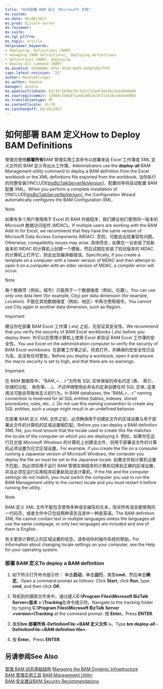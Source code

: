 ```yaml
---
title: "如何部署 BAM 定义 |Microsoft 文档"
ms.custom: 
ms.date: 06/08/2017
ms.prod: biztalk-server
ms.reviewer: 
ms.suite: 
ms.tgt_pltfrm: 
ms.topic: article
helpviewer_keywords:
- deploying, definitions [BAM]
- managing [BAM definitions], deploying definitions
- definitions [BAM], deploying
- Deploy-All command [BAM]
ms.assetid: 02b8888c-6f6c-45dd-8445-6e507a02f5f0
caps.latest.revision: "21"
author: MandiOhlinger
ms.author: mandia
manager: anneta
ms.openlocfilehash: 63c3572658e78c7e32722adf38436133ee098e00
ms.sourcegitcommit: cb908c540d8f1a692d01dc8f313e16cb4b4e696d
ms.translationtype: MT
ms.contentlocale: zh-CN
ms.lasthandoff: 09/20/2017
---
```

# <a name="how-to-deploy-bam-definitions"></a><span data-ttu-id="bbd3f-102">如何部署 BAM 定义</span><span class="sxs-lookup"><span data-stu-id="bbd3f-102">How to Deploy BAM Definitions</span></span>
<span data-ttu-id="bbd3f-103">管理员使用**部署所有**BAM 管理实用工具命令以部署来自 Excel 工作簿或 XML 定义文件的 BAM 定义导出从工作簿。</span><span class="sxs-lookup"><span data-stu-id="bbd3f-103">Administrators use the **deploy-all** BAM Management utility command to deploy a BAM definition from the Excel workbook or the XML definitions file exported from the workbook.</span></span> <span data-ttu-id="bbd3f-104">当你执行的完整安装[!INCLUDE[btsBizTalkServerNoVersion](../includes/btsbiztalkservernoversion-md.md)]，配置向导将自动配置 BAM 配置 XML。</span><span class="sxs-lookup"><span data-stu-id="bbd3f-104">When you perform a complete installation of [!INCLUDE[btsBizTalkServerNoVersion](../includes/btsbiztalkservernoversion-md.md)], the Configuration Wizard automatically configures the BAM Configuration XML.</span></span>  
  
> [!NOTE]
>  <span data-ttu-id="bbd3f-105">如果有多个用户使用用于 Excel 的 BAM 外接程序，我们建议他们使用同一版本的 Microsoft 数据访问组件 (MDAC)。</span><span class="sxs-lookup"><span data-stu-id="bbd3f-105">If multiple users are working with the BAM Add-In for Excel, we recommend that they have the same version of Microsoft Data Access Components (MDAC).</span></span> <span data-ttu-id="bbd3f-106">否则，可能会出现兼容性问题。</span><span class="sxs-lookup"><span data-stu-id="bbd3f-106">Otherwise, compatibility issues may arise.</span></span> <span data-ttu-id="bbd3f-107">具体而言，如果在一台安装了较新版本的 MDAC 的计算机上创建一个模板，然后试图在安装了较旧版本的 MDAC 的计算机上打开它，则会出现编译器错误。</span><span class="sxs-lookup"><span data-stu-id="bbd3f-107">Specifically, if you create a template on a computer with a newer version of MDAC and then attempt to open it on a computer with an older version of MDAC, a compiler error will occur.</span></span>  
  
> [!NOTE]
>  <span data-ttu-id="bbd3f-108">每个数据项（例如，城市）只能用于一个数据维度（例如，位置）。</span><span class="sxs-lookup"><span data-stu-id="bbd3f-108">You can use only one data item (for example, City) per data dimension (for example, Location).</span></span> <span data-ttu-id="bbd3f-109">不能在其他数据维度（例如，地区）中再次使用城市。</span><span class="sxs-lookup"><span data-stu-id="bbd3f-109">You cannot use City again in another data dimension, such as Region.</span></span>  
  
> [!IMPORTANT]
>  <span data-ttu-id="bbd3f-110">建议你在部署 BAM Excel 工作簿 (.xls) 之前，先验证其安全性。</span><span class="sxs-lookup"><span data-stu-id="bbd3f-110">We recommend that you verify the security of BAM Excel workbooks (.xls) before you deploy them.</span></span> <span data-ttu-id="bbd3f-111">你可以在管理计算机上使用 Excel 来验证 BAM Excel 工作簿的安全性。</span><span class="sxs-lookup"><span data-stu-id="bbd3f-111">You use Excel on the administration computer to verify the security of BAM Excel workbooks.</span></span> <span data-ttu-id="bbd3f-112">在部署工作簿之前，将其打开，并确保的宏安全性已设为高，且没有任何警告。</span><span class="sxs-lookup"><span data-stu-id="bbd3f-112">Before you deploy a workbook, open it and ensure the macro security is set to high, and that there are no warnings.</span></span>  
  
> [!IMPORTANT]
>  <span data-ttu-id="bbd3f-113">在 BAM 数据库中，"BAM_\<… >"为所有 SQL 实体保留的命名约定 (表、 索引、 存储的过程、 角色等。..)。*不这样做*使用此命名约定来创建任何 SQL 实体; 这类用法可能会导致未定义的行为。</span><span class="sxs-lookup"><span data-stu-id="bbd3f-113">In BAM databases, the “BAM_\<...>” naming convention is reserved for all SQL entities (tables, indexes, stored procedures, roles, etc...). *Do not* use this naming convention to create any SQL entities; such a usage might result in an undefined behavior.</span></span>  
  
 <span data-ttu-id="bbd3f-114">在部署 BAM 定义 XML 文件之前，必须确保用于创建此文件的区域设置与用于部署此文件的计算机的区域设置相匹配。</span><span class="sxs-lookup"><span data-stu-id="bbd3f-114">Before you can deploy a BAM definition XML file, you must ensure that the locale used to create this file matches the locale of the computer on which you are deploying it.</span></span> <span data-ttu-id="bbd3f-115">例如，如果你在运行日文版 Microsoft Windows 的计算机上创建该文件，则用于部署该文件的计算机必须设置为日文区域设置。</span><span class="sxs-lookup"><span data-stu-id="bbd3f-115">For example, if you create the file on a computer running a Japanese version of Microsoft Windows, the computer you deploy the file on must be set to the Japanese locale.</span></span> <span data-ttu-id="bbd3f-116">如果文件和计算机设置不匹配，则必须将用于运行 BAM 管理实用程序的计算机切换到正确的区域设置，并且必须在运行实用程序前重新启动该计算机。</span><span class="sxs-lookup"><span data-stu-id="bbd3f-116">If the file and the computer settings do not match, you must switch the computer you use to run the BAM Management utility to the correct locale and you must restart it before running the utility.</span></span>  
  
> [!NOTE]
>  <span data-ttu-id="bbd3f-117">BAM 定义 XML 文件不能包含使用多种语言编写的文本，除非所有语言都使用同一代码页，或者文件中只包括两种语言且其中一种是英语。</span><span class="sxs-lookup"><span data-stu-id="bbd3f-117">The BAM definition XML file cannot contain text in multiple languages unless the languages all use the same codepage, or only two languages are included and one of them is English.</span></span>  
  
 <span data-ttu-id="bbd3f-118">有关更改计算机上的区域设置的信息，请参阅你的操作系统的帮助。</span><span class="sxs-lookup"><span data-stu-id="bbd3f-118">For information about changing locale settings on your computer, see the Help for your operating system.</span></span>  
  
### <a name="to-deploy-a-bam-definition"></a><span data-ttu-id="bbd3f-119">部署 BAM 定义</span><span class="sxs-lookup"><span data-stu-id="bbd3f-119">To deploy a BAM definition</span></span>  
  
1.  <span data-ttu-id="bbd3f-120">如下所示打开命令提示符： 单击**启动**，单击**运行**，类型**cmd**，然后单击**确定**。</span><span class="sxs-lookup"><span data-stu-id="bbd3f-120">Open a command prompt as follows: Click **Start**, click **Run**, type **cmd**, and then click **OK**.</span></span>  
  
2.  <span data-ttu-id="bbd3f-121">导航到的跟踪文件夹中，通过键入**C:\Program Files\Microsoft BizTalk Server\<版本 > \Tracking**在命令提示符。</span><span class="sxs-lookup"><span data-stu-id="bbd3f-121">Navigate to the tracking folder by typing **C:\Program Files\Microsoft BizTalk Server \<version>\Tracking** at the command prompt.</span></span> <span data-ttu-id="bbd3f-122">按 **Enter**。</span><span class="sxs-lookup"><span data-stu-id="bbd3f-122">Press **ENTER**.</span></span>  
  
3.  <span data-ttu-id="bbd3f-123">类型**bm 部署所有-DefinitionFile:\<BAM 定义文件 >**。</span><span class="sxs-lookup"><span data-stu-id="bbd3f-123">Type **bm deploy-all -DefinitionFile:\<BAM definition file>**.</span></span>  
  
4.  <span data-ttu-id="bbd3f-124">按 **Enter**。</span><span class="sxs-lookup"><span data-stu-id="bbd3f-124">Press **ENTER**.</span></span>  
  
## <a name="see-also"></a><span data-ttu-id="bbd3f-125">另请参阅</span><span class="sxs-lookup"><span data-stu-id="bbd3f-125">See Also</span></span>  
 <span data-ttu-id="bbd3f-126">[管理 BAM 动态基础结构](../core/managing-the-bam-dynamic-infrastructure.md) </span><span class="sxs-lookup"><span data-stu-id="bbd3f-126">[Managing the BAM Dynamic Infrastructure](../core/managing-the-bam-dynamic-infrastructure.md) </span></span>  
 <span data-ttu-id="bbd3f-127">[BAM 管理实用工具](../core/bam-management-utility.md) </span><span class="sxs-lookup"><span data-stu-id="bbd3f-127">[BAM Management Utility](../core/bam-management-utility.md) </span></span>  
 [<span data-ttu-id="bbd3f-128">BAM 安全建议</span><span class="sxs-lookup"><span data-stu-id="bbd3f-128">BAM Security Recommendations</span></span>](../core/bam-security-recommendations.md)
